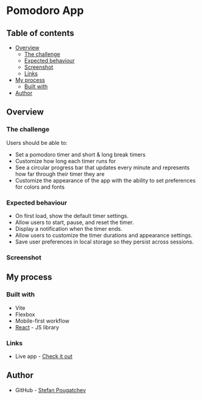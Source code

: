 # Pomodoro App

## Table of contents

- [Overview](#overview)
  - [The challenge](#the-challenge)
  - [Expected behaviour](#expected-behaviour)
  - [Screenshot](#screenshot)
  - [Links](#links)
- [My process](#my-process)
  - [Built with](#built-with)
- [Author](#author)

## Overview

### The challenge

Users should be able to:

- Set a pomodoro timer and short & long break timers
- Customize how long each timer runs for
- See a circular progress bar that updates every minute and represents how far through their timer they are
- Customize the appearance of the app with the ability to set preferences for colors and fonts

### Expected behaviour

- On first load, show the default timer settings.
- Allow users to start, pause, and reset the timer.
- Display a notification when the timer ends.
- Allow users to customize the timer durations and appearance settings.
- Save user preferences in local storage so they persist across sessions.

### Screenshot

## My process

### Built with

- Vite
- Flexbox
- Mobile-first workflow
- [React](https://reactjs.org/) - JS library

### Links

- Live app - [Check it out](https://stefanpougatchev.github.io/pomodoro-app/)

## Author

- GitHub - [Stefan Pougatchev](https://github.com/stefanpougatchev)
